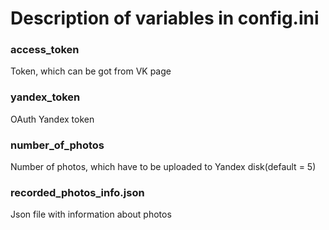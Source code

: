 # Description of variables in config.ini
### access_token
Token, which can be got from VK page
### yandex_token
OAuth Yandex token
### number_of_photos
Number of photos, which have to be uploaded to Yandex disk(default = 5)

### recorded_photos_info.json
Json file with information about photos